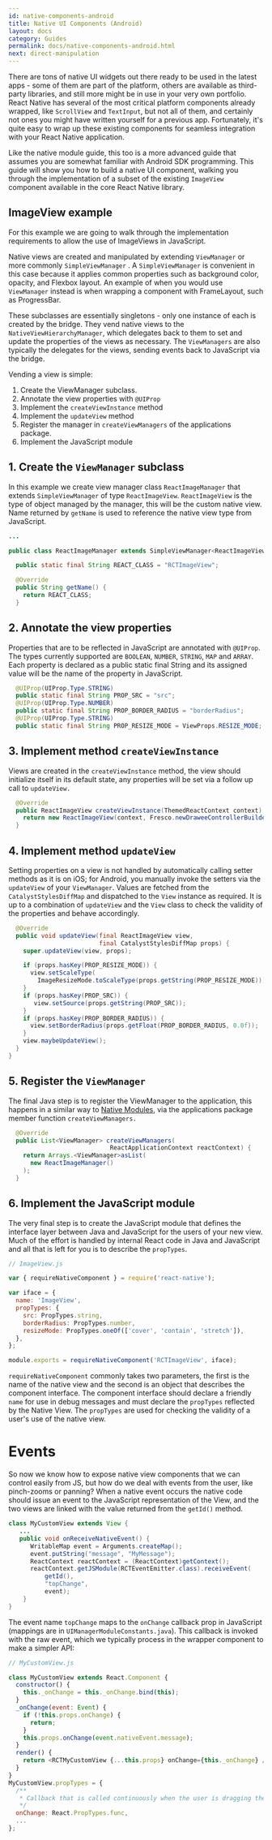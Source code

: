 ```yaml
---
id: native-components-android
title: Native UI Components (Android)
layout: docs
category: Guides
permalink: docs/native-components-android.html
next: direct-manipulation
---
```


There are tons of native UI widgets out there ready to be used in the latest apps - some of them are part of the platform, others are available as third-party libraries, and still more might be in use in your very own portfolio. React Native has several of the most critical platform components already wrapped, like `ScrollView` and `TextInput`, but not all of them, and certainly not ones you might have written yourself for a previous app. Fortunately, it's quite easy to wrap up these existing components for seamless integration with your React Native application.

Like the native module guide, this too is a more advanced guide that assumes you are somewhat familiar with Android SDK programming. This guide will show you how to build a native UI component, walking you through the implementation of a subset of the existing `ImageView `component available in the core React Native library.

## ImageView example

For this example we are going to walk through the implementation requirements to allow the use of ImageViews in JavaScript.

Native views are created and manipulated by extending `ViewManager` or more commonly `SimpleViewManager` . A `SimpleViewManager` is convenient in this case because it applies common properties such as background color, opacity, and Flexbox layout. An example of when you would use `ViewManager` instead is when wrapping a component with FrameLayout, such as ProgressBar.

These subclasses are essentially singletons - only one instance of each is created by the bridge. They vend native views to the `NativeViewHierarchyManager`, which delegates back to them to set and update the properties of the views as necessary. The `ViewManagers` are also typically the delegates for the views, sending events back to JavaScript via the bridge.

Vending a view is simple:

1. Create the ViewManager subclass.
2. Annotate the view properties with `@UIProp`
3. Implement the `createViewInstance` method
4. Implement the `updateView` method
5. Register the manager in `createViewManagers` of the applications package.
6. Implement the JavaScript module

## 1. Create the `ViewManager` subclass

In this example we create view manager class `ReactImageManager` that extends `SimpleViewManager` of type `ReactImageView`. `ReactImageView` is the type of object managed by the manager, this will be the custom native view. Name returned by `getName` is used to reference the native view type from JavaScript.

```java
...

public class ReactImageManager extends SimpleViewManager<ReactImageView> {

  public static final String REACT_CLASS = "RCTImageView";

  @Override
  public String getName() {
    return REACT_CLASS;
  }
```

## 2. Annotate the view properties

Properties that are to be reflected in JavaScript are annotated with `@UIProp`. The types currently supported are `BOOLEAN`, `NUMBER`, `STRING`, `MAP` and `ARRAY`. Each property is declared as a public static final String and its assigned value will be the name of the property in JavaScript.

```java
  @UIProp(UIProp.Type.STRING)
  public static final String PROP_SRC = "src";
  @UIProp(UIProp.Type.NUMBER)
  public static final String PROP_BORDER_RADIUS = "borderRadius";
  @UIProp(UIProp.Type.STRING)
  public static final String PROP_RESIZE_MODE = ViewProps.RESIZE_MODE;
```

## 3. Implement method `createViewInstance`

Views are created in the `createViewInstance` method, the view should initialize itself in its default state, any properties will be set via a follow up call to `updateView.`

```java
  @Override
  public ReactImageView createViewInstance(ThemedReactContext context) {
    return new ReactImageView(context, Fresco.newDraweeControllerBuilder(), mCallerContext);
  }
```

## 4. Implement method `updateView`

Setting properties on a view is not handled by automatically calling setter methods as it is on iOS; for Android, you manually invoke the setters via the `updateView` of your `ViewManager`. Values are fetched from the `CatalystStylesDiffMap` and dispatched to the `View` instance as required. It is up to a combination of `updateView` and the `View` class to check the validity of the properties and behave accordingly.

```java
  @Override
  public void updateView(final ReactImageView view,
                         final CatalystStylesDiffMap props) {
    super.updateView(view, props);

    if (props.hasKey(PROP_RESIZE_MODE)) {
      view.setScaleType(
        ImageResizeMode.toScaleType(props.getString(PROP_RESIZE_MODE)));
    }
    if (props.hasKey(PROP_SRC)) {
       view.setSource(props.getString(PROP_SRC));
    }
    if (props.hasKey(PROP_BORDER_RADIUS)) {
      view.setBorderRadius(props.getFloat(PROP_BORDER_RADIUS, 0.0f));
    }
    view.maybeUpdateView();
  }
}
```

## 5. Register the `ViewManager`

The final Java step is to register the ViewManager to the application, this happens in a similar way to [Native Modules](NativeModulesAndroid.md), via the applications package member function `createViewManagers.`

```java
  @Override
  public List<ViewManager> createViewManagers(
                            ReactApplicationContext reactContext) {
    return Arrays.<ViewManager>asList(
      new ReactImageManager()
    );
  }
```

## 6. Implement the JavaScript module

The very final step is to create the JavaScript module that defines the interface layer between Java and JavaScript for the users of your new view. Much of the effort is handled by internal React code in Java and JavaScript and all that is left for you is to describe the `propTypes`.

```js
// ImageView.js

var { requireNativeComponent } = require('react-native');

var iface = {
  name: 'ImageView',
  propTypes: {
    src: PropTypes.string,
    borderRadius: PropTypes.number,
    resizeMode: PropTypes.oneOf(['cover', 'contain', 'stretch']),
  },
};

module.exports = requireNativeComponent('RCTImageView', iface);
```

`requireNativeComponent` commonly takes two parameters, the first is the name of the native view and the second is an object that describes the component interface. The component interface should declare a friendly `name` for use in debug messages and must declare the `propTypes` reflected by the Native View. The `propTypes` are used for checking the validity of a user's use of the native view.

# Events

So now we know how to expose native view components that we can control easily from JS, but how do we deal with events from the user, like pinch-zooms or panning? When a native event occurs the native code should issue an event to the JavaScript representation of the View, and the two views are linked with the value returned from the `getId()` method.

```java
class MyCustomView extends View {
   ...
   public void onReceiveNativeEvent() {
      WritableMap event = Arguments.createMap();
      event.putString("message", "MyMessage");
      ReactContext reactContext = (ReactContext)getContext();
      reactContext.getJSModule(RCTEventEmitter.class).receiveEvent(
          getId(),
          "topChange",
          event);
    }
}
```

The event name `topChange` maps to the `onChange` callback prop in JavaScript (mappings are in `UIManagerModuleConstants.java`). This callback is invoked with the raw event, which we typically process in the wrapper component to make a simpler API:

```js
// MyCustomView.js

class MyCustomView extends React.Component {
  constructor() {
    this._onChange = this._onChange.bind(this);
  }
  _onChange(event: Event) {
    if (!this.props.onChange) {
      return;
    }
    this.props.onChange(event.nativeEvent.message);
  }
  render() {
    return <RCTMyCustomView {...this.props} onChange={this._onChange} />;
  }
}
MyCustomView.propTypes = {
  /**
   * Callback that is called continuously when the user is dragging the map.
   */
  onChange: React.PropTypes.func,
  ...
};
```
